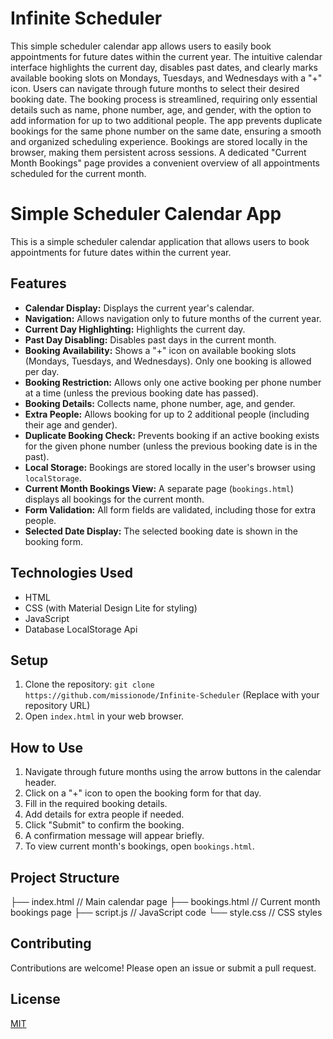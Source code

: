 # Infinite Scheduler
 This simple scheduler calendar app allows users to easily book appointments for future dates within the current year.  The intuitive calendar interface highlights the current day, disables past dates, and clearly marks available booking slots on Mondays, Tuesdays, and Wednesdays with a "+" icon.  Users can navigate through future months to select their desired booking date.  The booking process is streamlined, requiring only essential details such as name, phone number, age, and gender, with the option to add information for up to two additional people.  The app prevents duplicate bookings for the same phone number on the same date, ensuring a smooth and organized scheduling experience.  Bookings are stored locally in the browser, making them persistent across sessions.  A dedicated "Current Month Bookings" page provides a convenient overview of all appointments scheduled for the current month.

# Simple Scheduler Calendar App

This is a simple scheduler calendar application that allows users to book appointments for future dates within the current year.

## Features

*   **Calendar Display:** Displays the current year's calendar.
*   **Navigation:** Allows navigation only to future months of the current year.
*   **Current Day Highlighting:** Highlights the current day.
*   **Past Day Disabling:** Disables past days in the current month.
*   **Booking Availability:** Shows a "+" icon on available booking slots (Mondays, Tuesdays, and Wednesdays). Only one booking is allowed per day.
*   **Booking Restriction:** Allows only one active booking per phone number at a time (unless the previous booking date has passed).
*   **Booking Details:** Collects name, phone number, age, and gender.
*   **Extra People:** Allows booking for up to 2 additional people (including their age and gender).
*   **Duplicate Booking Check:** Prevents booking if an active booking exists for the given phone number (unless the previous booking date is in the past).
*   **Local Storage:** Bookings are stored locally in the user's browser using `localStorage`.
*   **Current Month Bookings View:** A separate page (`bookings.html`) displays all bookings for the current month.
*   **Form Validation:** All form fields are validated, including those for extra people.
*   **Selected Date Display:** The selected booking date is shown in the booking form.

## Technologies Used

*   HTML
*   CSS (with Material Design Lite for styling)
*   JavaScript
*   Database LocalStorage Api

## Setup

1.  Clone the repository: `git clone https://github.com/missionode/Infinite-Scheduler` (Replace with your repository URL)
2.  Open `index.html` in your web browser.

## How to Use

1.  Navigate through future months using the arrow buttons in the calendar header.
2.  Click on a "+" icon to open the booking form for that day.
3.  Fill in the required booking details.
4.  Add details for extra people if needed.
5.  Click "Submit" to confirm the booking.
6.  A confirmation message will appear briefly.
7.  To view current month's bookings, open `bookings.html`.

## Project Structure

├── index.html         // Main calendar page
├── bookings.html      // Current month bookings page
├── script.js          // JavaScript code
└── style.css          // CSS styles

## Contributing

Contributions are welcome! Please open an issue or submit a pull request.

## License

[MIT](LICENSE) 